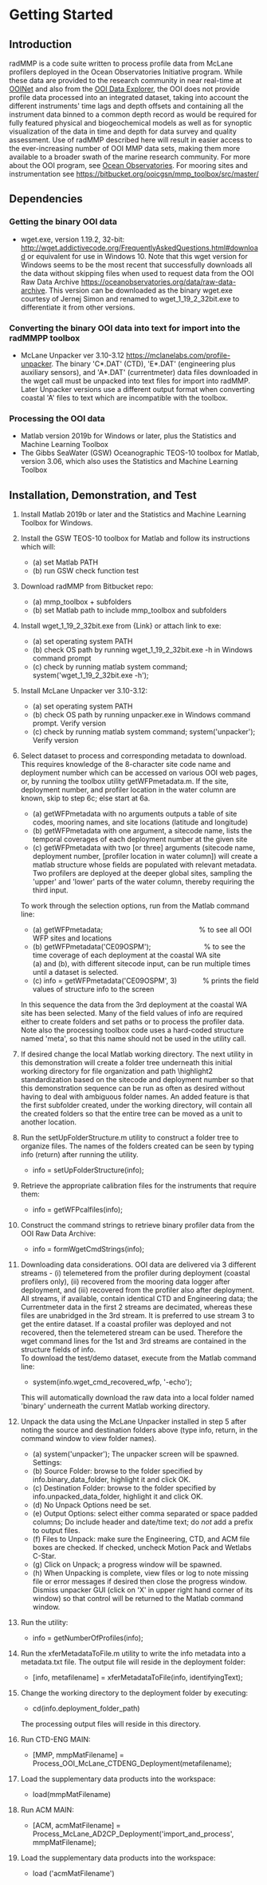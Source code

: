 # Getting Started

## Introduction

radMMP is a code suite written to process profile data from McLane profilers deployed in the Ocean Observatories Initiative program. While these data are provided to the research community in near real-time at [OOINet](https://ooinet.oceanobservatories.org) and also from the [OOI Data Explorer](https://ooinet.oceanobservatories.org), the OOI does not provide profile data processed into an integrated dataset, taking into account the different instruments' time lags and depth offsets and containing all the instrument data binned to a common depth record as would be required for fully featured physical and biogeochemical models as well as for synoptic visualization of the data in time and depth for data survey and quality assessment. Use of radMMP described here will result in easier access to the ever-increasing number of OOI MMP data sets, making them more available to a broader swath of the marine research community. For more about the OOI program, see [Ocean Observatories](https://oceanobservatories.org). For mooring sites and instrumentation see https://bitbucket.org/ooicgsn/mmp_toolbox/src/master/

## Dependencies

### Getting the binary OOI data
- wget.exe, version 1.19.2, 32-bit: http://wget.addictivecode.org/FrequentlyAskedQuestions.html#download or equivalent for use in Windows 10. Note that this wget version for Windows seems to be the most recent that successfully downloads all the data without skipping files when used to request data from the OOI Raw Data Archive https://oceanobservatories.org/data/raw-data-archive. This version can be downloaded as the binary wget.exe courtesy of Jernej Simon and renamed to wget_1_19_2_32bit.exe to differentiate it from other versions.

### Converting the binary OOI data into text for import into the radMMPP toolbox
- McLane Unpacker ver 3.10-3.12 https://mclanelabs.com/profile-unpacker. The binary 'C*.DAT' (CTD), 'E*.DAT' (engineering plus auxiliary sensors), and 'A*.DAT' (currentmeter) data files downloaded in the wget call must be unpacked into text files for import into radMMP. Later Unpacker versions use a different output format when converting coastal 'A' files to text which are incompatible with the toolbox.

### Processing the OOI data
- Matlab version 2019b for Windows or later, plus the Statistics and Machine Learning Toolbox
- The Gibbs SeaWater (GSW) Oceanographic TEOS-10 toolbox for Matlab, version 3.06, which also uses the Statistics and Machine Learning Toolbox

## Installation, Demonstration, and Test

1. Install Matlab 2019b or later and the Statistics and Machine Learning Toolbox for Windows.

2. Install the GSW TEOS-10 toolbox for Matlab and follow its instructions which will:
    * (a) set Matlab PATH
    * (b) run GSW check function test
    
3. Download radMMP from Bitbucket repo:
    * (a) mmp_toolbox + subfolders
    * (b) set Matlab path to include mmp_toolbox and subfolders

4. Install wget_1_19_2_32bit.exe from \{Link\} or attach link to exe:
    * (a) set operating system PATH
    * (b) check OS path by running wget_1_19_2_32bit.exe -h in Windows command prompt
    * (c) check by running matlab system command;  system('wget_1_19_2_32bit.exe -h');
    
5. Install McLane Unpacker ver 3.10-3.12:
    * (a) set operating system PATH
	* (b) check OS path by running unpacker.exe in Windows command prompt. Verify version
	* (c) check by running matlab system command;  system('unpacker'); Verify version
    
6. Select dataset to process and corresponding metadata to download. This requires knowledge of the 8-character site code name and deployment number which can be accessed on various OOI web pages, or, by running the toolbox utility getWFPmetadata.m. If the site, deployment number, and profiler location in the water column are known, skip to step 6c; else start at 6a.
    * (a) getWFPmetadata with no arguments outputs a table of site codes, mooring names, and site locations (latitude and longitude)
	* (b) getWFPmetadata with one argument, a sitecode name, lists the temporal coverages of each deployment number at the given site
	* (c) getWFPmetadata with two [or three] arguments (sitecode name, deployment number, [profiler location in water column]) will create a matlab structure whose fields are populated with relevant metadata. Two profilers are deployed at the deeper global sites, sampling the 'upper' and 'lower' parts of the water column, thereby requiring the third input.  
      
    To work through the selection options, run from the Matlab command line:  
    
    * (a) getWFPmetadata;   &nbsp; &nbsp; &nbsp; &nbsp; &nbsp; &nbsp; &nbsp; &nbsp; &nbsp; &nbsp; &nbsp; &nbsp; &nbsp; &nbsp; &nbsp; &nbsp; &nbsp; &nbsp; &nbsp; &nbsp; &nbsp; &nbsp; &nbsp; &nbsp;  % to see all OOI WFP sites and locations
    * (b) getWFPmetadata('CE09OSPM');&nbsp; &nbsp; &nbsp; &nbsp; &nbsp; &nbsp; &nbsp; &nbsp; &nbsp; &nbsp; &nbsp; &nbsp; &nbsp; &nbsp;% to see the time coverage of each deployment at the coastal WA site  
    (a) and (b), with different sitecode input, can be run multiple times until a dataset is selected.
    * (c) info = getWFPmetadata('CE09OSPM', 3)  &nbsp; &nbsp; &nbsp; &nbsp; &nbsp; &nbsp;  % prints the field values of structure info to the screen  
    
    In this sequence the data from the 3rd deployment at the coastal WA site has been selected. Many of the field values of info are required either to create folders and set paths or to process the profiler data. Note also the processing toolbox code uses a hard-coded structure named 'meta', so that this name should not be used in the utility call.
    
7. If desired change the local Matlab working directory. The next utility in this demonstration will create a folder tree underneath this initial working directory for file organization and path \highlight2 standardization based on the sitecode and deployment number so that this demonstration sequence can be run as often as desired without having to deal with ambiguous folder names. An added feature is that the first subfolder created, under the working directory, will contain all the created folders so that the entire tree can be moved as a unit to another location.

8. Run the setUpFolderStructure.m utility to construct a folder tree to organize files. The names of the folders created can be seen by typing info (return) after running the utility.  
    * info = setUpFolderStructure(info);

9. Retrieve the appropriate calibration files for the instruments that require them:  
    * info = getWFPcalfiles(info);

10. Construct the command strings to retrieve binary profiler data from the OOI Raw Data Archive:  
    * info = formWgetCmdStrings(info);

11. Downloading data considerations. OOI data are delivered via 3 different streams - (i) telemetered from the profiler during deployment (coastal profilers only), (ii) recovered from the mooring data logger after deployment, and (iii) recovered from the profiler also after deployment. All streams, if available, contain identical CTD and Engineering data; the Currentmeter data in the first 2 streams are decimated, whereas these files are unabridged in the 3rd stream. It is preferred to use stream 3 to get the entire dataset. If a coastal profiler was deployed and not recovered, then the telemetered stream can be used. Therefore the wget command lines for the 1st and 3rd streams are contained in the structure fields of info.  
To download the test/demo dataset, execute from the Matlab command line:  
    * system(info.wget_cmd_recovered_wfp, '-echo');  

    This will automatically download the raw data into a local folder named 'binary' underneath the current Matlab working directory.  

12. Unpack the data using the McLane Unpacker installed in step 5 after noting the source and destination folders above (type info, return, in the command window to view folder names).
    * (a) system('unpacker'); The unpacker screen will be spawned. Settings:
    * (b) Source Folder: browse to the folder specified by info.binary_data_folder, highlight it and click OK.
    * (c) Destination Folder: browse to the folder specified by info.unpacked_data_folder, highlight it and click OK.
    * (d) No Unpack Options need be set.
    * (e) Output Options: select either comma separated or space padded columns; Do include header and date/time text; do *not* add a prefix to output files.
    * (f) Files to Unpack: make sure the Engineering, CTD, and ACM file boxes are checked. If checked, uncheck Motion Pack and Wetlabs C-Star.
    * (g) Click on Unpack; a progress window will be spawned.
    * (h) When Unpacking is complete, view files or log to note missing file or error messages if desired then close the progress window. Dismiss unpacker GUI (click on 'X' in upper right hand corner of its window) so that control will be returned to the Matlab command window.
    
13. Run the utility:  
    * info = getNumberOfProfiles(info);

14. Run the xferMetadataToFile.m utility to write the info metadata into a metadata.txt file. The output file will reside in the deployment folder:  
    * [info, metafilename] = xferMetadataToFile(info, identifyingText);

15. Change the working directory to the deployment folder by executing:  
    * cd(info.deployment_folder_path)  

    The processing output files will reside in this directory.  
    
16. Run CTD-ENG MAIN:  
    * [MMP, mmpMatFilename] = Process_OOI_McLane_CTDENG_Deployment(metafilename);  

17. Load the supplementary data products into the workspace:  
    * load(mmpMatFilename)

18. Run ACM MAIN:  
    * [ACM, acmMatFilename] = Process_McLane_AD2CP_Deployment('import_and_process', mmpMatFilename);

19. Load the supplementary data products into the workspace:  
    * load ('acmMatFilename')

